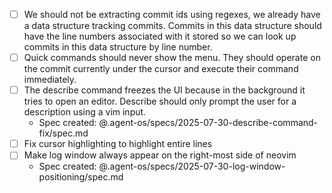 
- [ ] We should not be extracting commit ids using regexes, we already have a data structure tracking commits. Commits in this data structure should have the line numbers associated with it stored so we can look up commits in this data structure by line number.
- [ ] Quick commands should never show the menu. They should operate on the commit currently under the cursor and execute their command immediately.
- [ ] The describe command freezes the UI because in the background it tries to open an editor. Describe should only prompt the user for a description using a vim input.
  - Spec created: @.agent-os/specs/2025-07-30-describe-command-fix/spec.md
- [ ] Fix cursor highlighting to highlight entire lines
- [ ] Make log window always appear on the right-most side of neovim
  - Spec created: @.agent-os/specs/2025-07-30-log-window-positioning/spec.md
